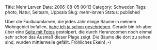 Title: Mehr Larven
Date: 2006-08-05 00:13
Category: Schweden
Tags: photo, Natur, Seltsam, Uppsala
Slug: mehr-larven
Status: published

Über die Faulbaumlarven, die jedes Jahr einige Bäume in meinem
Wohngebiet befallen, [habe ich ja schon
geschrieben](http://www.fiket.de/2006/06/16/die-faulbaumfresser/).
Gerade bin ich aber über eine [Seite mit
Fotos](http://user.it.uu.se/~svens/larverna/normal.html) gestolpert, die
durch Heranzoomen noch einmal sehr schön das Ausmaß dieser Plage zeigt.
Die Bäume die dort zu sehen sind, wurden mittlerweile gefällt.
Fröhliches Ekeln! ;-)

